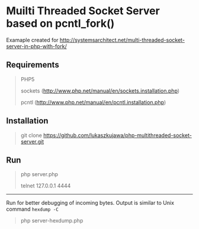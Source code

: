 Muilti Threaded Socket Server based on pcntl_fork()
====================
Examaple created for http://systemsarchitect.net/multi-threaded-socket-server-in-php-with-fork/


Requirements
---------------------
> PHP5	
>
> sockets (http://www.php.net/manual/en/sockets.installation.php)
>
> pcntl (http://www.php.net/manual/en/pcntl.installation.php)

Installation
---------------------
> git clone https://github.com/lukaszkujawa/php-multithreaded-socket-server.git

Run
---------------------
> php server.php
>
> telnet 127.0.0.1 4444
---------------------

Run for better debugging of incoming bytes. Output is similar to Unix command ```hexdump -C```

> php server-hexdump.php

